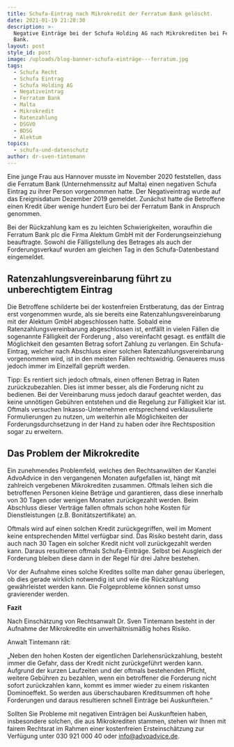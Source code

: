 ```yaml
---
title: Schufa-Eintrag nach Mikrokredit der Ferratum Bank gelöscht.
date: 2021-01-19 21:28:30
description: >-
  Negative Einträge bei der Schufa Holding AG nach Mikrokrediten bei Ferratum
  Bank.
layout: post
style_id: post
image: /uploads/blog-banner-schufa-einträge---ferratum.jpg
tags:
  - Schufa Recht
  - Schufa Eintrag
  - Schufa Holding AG
  - Negativeintrag
  - Ferratum Bank
  - Malta
  - Mikrokredit
  - Ratenzahlung
  - DSGVO
  - BDSG
  - Alektum
topics:
  - schufa-und-datenschutz
author: dr-sven-tintemann
---
```


Eine junge Frau aus Hannover musste im November 2020 feststellen, dass die Ferratum Bank (Unternehmenssitz auf Malta) einen negativen Schufa Eintrag zu ihrer Person vorgenommen hatte. Der Negativeintrag wurde auf das Ereignisdatum Dezember 2019 gemeldet. Zunächst hatte die Betroffene einen Kredit über wenige hundert Euro bei der Ferratum Bank in Anspruch genommen.

Bei der Rückzahlung kam es zu leichten Schwierigkeiten, woraufhin die Ferratum Bank plc die Firma Alektum GmbH mit der Forderungseinziehung beauftragte. Sowohl die Fälligstellung des Betrages als auch der Forderungsverkauf wurden am gleichen Tag in den Schufa-Datenbestand eingemeldet.

## **Ratenzahlungsvereinbarung führt zu unberechtigtem Eintrag**

Die Betroffene schilderte bei der kostenfreien Erstberatung, das der Eintrag erst vorgenommen wurde, als sie bereits eine Ratenzahlungsvereinbarung mit der Alektum GmbH abgeschlossen hatte. Sobald eine Ratenzahlungsvereinbarung abgeschlossen ist, entfällt in vielen Fällen die sogenannte Fälligkeit der Forderung , also vereinfacht gesagt. es entfällt die Möglichkeit den gesamten Betrag sofort Zahlung zu verlangen. Ein Schufa-Eintrag, welcher nach Abschluss einer solchen Ratenzahlungsvereinbarung vorgenommen wird, ist in den meisten Fällen rechtswidrig. Genaueres muss jedoch immer im Einzelfall geprüft werden.

Tipp: Es rentiert sich jedoch oftmals, einen offenen Betrag in Raten zurückzubezahlen. Dies ist immer besser, als die Forderung nicht zu bedienen. Bei der Vereinbarung muss jedoch darauf geachtet werden, das keine unnötigen Gebühren entstehen und die Regelung zur Fälligkeit klar ist. Oftmals versuchen Inkasso-Unternehmen entsprechend verklausulierte Formulierungen zu nutzen, um weiterhin alle Möglichkeiten der Forderungsdurchsetzung in der Hand zu haben oder ihre Rechtsposition sogar zu erweitern.

## **Das Problem der Mikrokredite**

Ein zunehmendes Problemfeld, welches den Rechtsanwälten der Kanzlei AdvoAdvice in den vergangenen Monaten aufgefallen ist, hängt mit zahlreich vergebenen Mikrokrediten zusammen. Oftmals leihen sich die betroffenen Personen kleine Beträge und garantieren, dass diese innerhalb von 30 Tagen oder wenigen Monaten zurückgezahlt werden. Beim Abschluss dieser Verträge fallen oftmals schon hohe Kosten für Dienstleistungen (z.B. Bonitätszertifikate) an.

Oftmals wird auf einen solchen Kredit zurückgegriffen, weil im Moment keine entsprechenden Mittel verfügbar sind. Das Risiko besteht darin, dass auch nach 30 Tagen ein solcher Kredit nicht voll zurückgezahlt werden kann. Daraus resultieren oftmals Schufa-Einträge. Selbst bei Ausgleich der Forderung bleiben diese dann in der Regel für drei Jahre bestehen.

Vor der Aufnahme eines solche Kredites sollte man daher genau überlegen, ob dies gerade wirklich notwendig ist und wie die Rückzahlung gewährleistet werden kann. Die Folgeprobleme können sonst umso gravierender werden.

**Fazit**

Nach Einschätzung von Rechtsanwalt Dr. Sven Tintemann besteht in der Aufnahme der Mikrokredite ein unverhältnismä&szlig;ig hohes Risiko.

Anwalt Tintemann rät:

„Neben den hohen Kosten der eigentlichen Darlehensrückzahlung, besteht immer die Gefahr, dass der Kredit nicht zurückgeführt werden kann. Aufgrund der kurzen Laufzeiten und der oftmals bestehenden Pflicht, weitere Gebühren zu bezahlen, wenn ein betroffener die Forderung nicht sofort zurückzahlen kann, kommt es immer wieder zu einem riskanten Dominoeffekt. So werden aus überschaubaren Kreditsummen oft hohe Forderungen und daraus resultieren schnell Einträge bei Auskunfteien.“

Sollten Sie Probleme mit negativen Einträgen bei Auskunfteien haben, insbesondere solchen, die aus Mikrokrediten stammen, stehen wir Ihnen mit fairem Rechtsrat im Rahmen einer kostenfreien Ersteinschätzung zur Verfügung unter 030 921 000 40 oder info@advoadvice.de.
